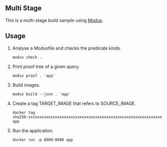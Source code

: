 Multi Stage
---

This is a multi-stage build sample using [Modus](https://modus-continens.com/).

## Usage

1. Analyse a Modusfile and checks the predicate kinds.
    ```shell
    modus check .
    ```

3. Print proof tree of a given query.
    ```shell
    modus proof . 'app'
    ```

4. Build images.
    ```shell
    modus build --json . 'app'
    ```

5. Create a tag TARGET_IMAGE that refers to SOURCE_IMAGE.
    ```shell
    docker tag sha256:xxxxxxxxxxxxxxxxxxxxxxxxxxxxxxxxxxxxxxxxxxxxxxxxxxxxxxxxxxxxxxxx app
    ```

6. Run the application.
    ```shell
    docker run -p 8080:8080 app
    ```
